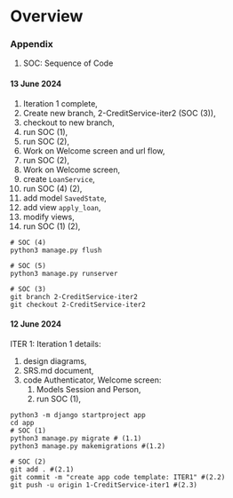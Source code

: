 # Overview

### Appendix
1. SOC: Sequence of Code

#### 13 June 2024

1. Iteration 1 complete,
2. Create new branch, 2-CreditService-iter2 (SOC (3)),
3. checkout to new branch,
4. run SOC (1),
5. run SOC (2),
6. Work on Welcome screen and url flow,
7. run SOC (2),
8. Work on Welcome screen,
9. create ```LoanService```,
10. run SOC (4) (2),
11. add model ```SavedState```,
12. add view ```apply_loan```,
13. modify views,
14. run SOC (1) (2),

```shell
# SOC (4)
python3 manage.py flush

# SOC (5)
python3 manage.py runserver
```

```shell
# SOC (3)
git branch 2-CreditService-iter2
git checkout 2-CreditService-iter2
```

#### 12 June 2024

ITER 1:
Iteration 1 details:

1. design diagrams,
2. SRS.md document,
3. code Authenticator, Welcome screen:
    1. Models Session and Person,
    2. run SOC (1),

```shell
python3 -m django startproject app
cd app
# SOC (1)
python3 manage.py migrate # (1.1)
python3 manage.py makemigrations #(1.2)
```

```shell 
# SOC (2)
git add . #(2.1)
git commit -m "create app code template: ITER1" #(2.2)
git push -u origin 1-CreditService-iter1 #(2.3)
```
